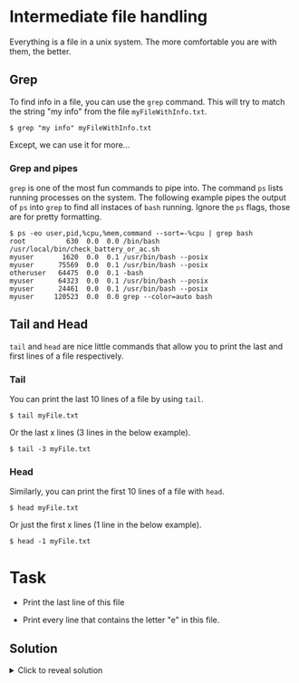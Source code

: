 # Intermediate file handling

Everything is a file in a unix system. The more comfortable you are with them, the better.

## Grep

To find info in a file, you can use the ```grep``` command. This will try to match the string "my info" from the file ```myFileWithInfo.txt```.

```
$ grep "my info" myFileWithInfo.txt
```

Except, we can use it for more...

### Grep and pipes

```grep``` is one of the most fun commands to pipe into. The command ```ps``` lists running processes on the system. The following example pipes the output of ```ps``` into ```grep``` to find all instaces of ```bash``` running. Ignore the ```ps``` flags, those are for pretty formatting.

```
$ ps -eo user,pid,%cpu,%mem,command --sort=-%cpu | grep bash
root          630  0.0  0.0 /bin/bash /usr/local/bin/check_battery_or_ac.sh
myuser       1620  0.0  0.1 /usr/bin/bash --posix
myuser      75569  0.0  0.1 /usr/bin/bash --posix
otheruser   64475  0.0  0.1 -bash
myuser      64323  0.0  0.1 /usr/bin/bash --posix
myuser      24461  0.0  0.1 /usr/bin/bash --posix
myuser     120523  0.0  0.0 grep --color=auto bash
```

## Tail and Head

```tail``` and ```head``` are nice little commands that allow you to print the last and first lines of a file respectively.

### Tail

You can print the last 10 lines of a file by using ```tail```.

```
$ tail myFile.txt
```

Or the last x lines (3 lines in the below example).

```
$ tail -3 myFile.txt
```

### Head

Similarly, you can print the first 10 lines of a file with ```head```.

```
$ head myFile.txt
```

Or just the first x lines (1 line in the below example).

```
$ head -1 myFile.txt
```

# Task

- Print the last line of this file

- Print every line that contains the letter "e" in this file.

## Solution

<details>
    <summary>Click to reveal solution</summary>

    $ tail -1 8.Intermediate-file-handling.md 

    $ grep e 8.Intermediate-file-handling.md 

</details>
